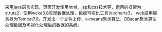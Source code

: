采用java语言实现，页面开发使用html、jsp和css技术等，运用的框架为struts2，使用weka3.8实现数据处理，数据可视化工具为echarts3， web应用服务器为Tomcat7.0。开发出一个文件上传、k-means聚类算法、DBscan聚类算法处理数据及可视化处理后的数据的系统。

